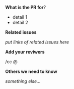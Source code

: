 **What is the PR for**?

- detail 1
- detail 2

**Related issues**

*put links of related issues here*

**Add your reviwers**

/cc @

**Others we need to know**

*something else...*
